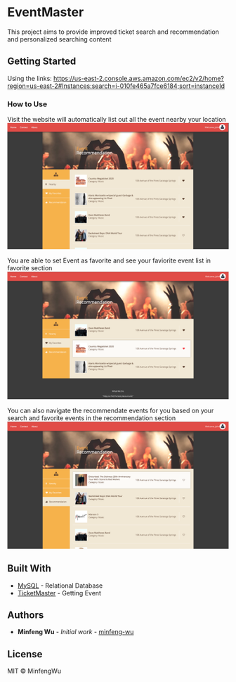 # EventMaster

This project aims to provide improved ticket search and recommendation and personalized searching content

## Getting Started

Using the links: https://us-east-2.console.aws.amazon.com/ec2/v2/home?region=us-east-2#Instances:search=i-010fe465a7fce6184;sort=instanceId


### How to Use
Visit the website will automatically list out all the event nearby your location 
![Image of Yaktocat](https://github.com/minfeng-wu/image/blob/main/%E6%88%AA%E5%B1%8F2020-10-08%20%E4%B8%8A%E5%8D%883.06.50.png)





You are able to set Event as favorite and see your faviorite event list in favorite section
![Image of Yaktocat](https://github.com/minfeng-wu/image/blob/main/%E6%88%AA%E5%B1%8F2020-10-08%20%E4%B8%8A%E5%8D%883.07.01.png)




You can also navigate the recommendate events for you based on your search and favorite events in the recommendation section
![Image of Yaktocat](https://github.com/minfeng-wu/image/blob/main/%E6%88%AA%E5%B1%8F2020-10-08%20%E4%B8%8A%E5%8D%883.07.09.png)



## Built With

* [MySQL](https://www.mysql.com/) - Relational Database
* [TicketMaster](https://developer.ticketmaster.com/products-and-docs/apis/getting-started/) - Getting Event

 

## Authors

* **Minfeng Wu** - *Initial work* - [minfeng-wu](https://github.com/minfeng-wu)


## License

MIT © MinfengWu

